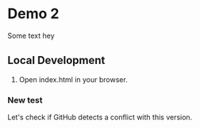 # Demo 2

Some text hey

## Local Development

1. Open index.html in your browser.

### New test

Let's check if GitHub detects a conflict with this version.